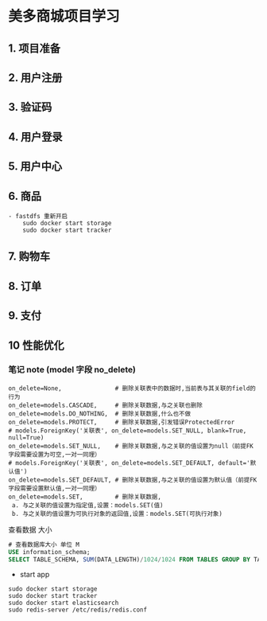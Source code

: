 # 美多商城项目学习


## 1. 项目准备


## 2. 用户注册


## 3. 验证码


## 4. 用户登录


## 5. 用户中心


## 6. 商品

    - fastdfs 重新开启
        sudo docker start storage
        sudo docker start tracker


## 7. 购物车


## 8. 订单


## 9. 支付


## 10 性能优化



### 笔记 note (model 字段 no_delete)
```text
on_delete=None,               # 删除关联表中的数据时,当前表与其关联的field的行为
on_delete=models.CASCADE,     # 删除关联数据,与之关联也删除
on_delete=models.DO_NOTHING,  # 删除关联数据,什么也不做
on_delete=models.PROTECT,     # 删除关联数据,引发错误ProtectedError
# models.ForeignKey('关联表', on_delete=models.SET_NULL, blank=True, null=True)
on_delete=models.SET_NULL,    # 删除关联数据,与之关联的值设置为null（前提FK字段需要设置为可空,一对一同理）
# models.ForeignKey('关联表', on_delete=models.SET_DEFAULT, default='默认值')
on_delete=models.SET_DEFAULT, # 删除关联数据,与之关联的值设置为默认值（前提FK字段需要设置默认值,一对一同理）
on_delete=models.SET,         # 删除关联数据,
 a. 与之关联的值设置为指定值,设置：models.SET(值)
 b. 与之关联的值设置为可执行对象的返回值,设置：models.SET(可执行对象)

```

查看数据 大小

```sql
# 查看数据库大小 单位 M
USE information_schema;
SELECT TABLE_SCHEMA, SUM(DATA_LENGTH)/1024/1024 FROM TABLES GROUP BY TABLE_SCHEMA;

```

- start app

```text
sudo docker start storage
sudo docker start tracker
sudo docker start elasticsearch
sudo redis-server /etc/redis/redis.conf
```


